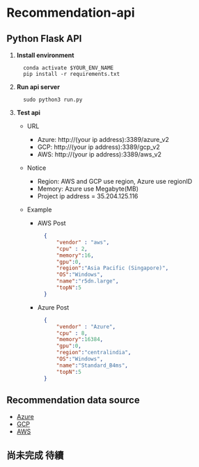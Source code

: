 # Recommendation-api

## Python Flask API
   1. __Install environment__
      ```
        conda activate $YOUR_ENV_NAME
        pip install -r requirements.txt
      ``` 
      
   2. __Run api server__
      ```
        sudo python3 run.py
      ``` 
      
   3. __Test api__
   
      * URL
        * Azure: http://(your ip address):3389/azure_v2
        * GCP: http://(your ip address):3389/gcp_v2
        * AWS: http://(your ip address):3389/aws_v2
        
      * Notice
        * Region: AWS and GCP use region, Azure use regionID
        * Memory: Azure use Megabyte(MB)
        * Project ip address = 35.204.125.116
        
      * Example
      
        * AWS Post
          ```json
            {
                "vendor" : "aws",
                "cpu" : 2,
                "memory":16,
                "gpu":0,
                "region":"Asia Pacific (Singapore)",
                "OS":"Windows",
                "name":"r5dn.large",
                "topN":5
            }
          ```
         
         * Azure Post
            ```json
              {
                  "vendor" : "Azure",
                  "cpu" : 8,
                  "memory":16384,
                  "gpu":0,
                  "region":"centralindia",
                  "OS":"Windows",
                  "name":"Standard_B4ms",
                  "topN":5
              }
            ```
         
## Recommendation data source
  * [Azure](https://azureprice.net/)
  * [GCP](https://gcpinstances.doit-intl.com/)
  * [AWS](https://aws.amazon.com/tw/ec2/pricing/on-demand/)

## 尚未完成 待續
